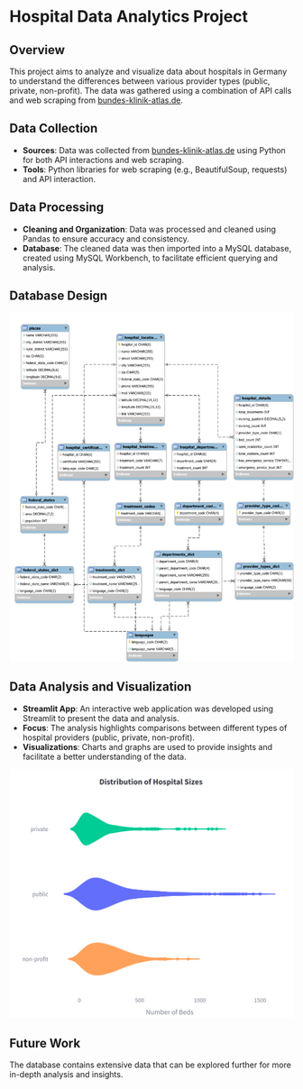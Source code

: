 # Hospital Data Analytics Project

## Overview

This project aims to analyze and visualize data about hospitals in Germany to understand the differences between various provider types (public, private, non-profit). The data was gathered using a combination of API calls and web scraping from [bundes-klinik-atlas.de](https://bundes-klinik-atlas.de).

## Data Collection

- **Sources**: Data was collected from [bundes-klinik-atlas.de](https://bundes-klinik-atlas.de) using Python for both API interactions and web scraping.
- **Tools**: Python libraries for web scraping (e.g., BeautifulSoup, requests) and API interaction.

## Data Processing

- **Cleaning and Organization**: Data was processed and cleaned using Pandas to ensure accuracy and consistency.
- **Database**: The cleaned data was then imported into a MySQL database, created using MySQL Workbench, to facilitate efficient querying and analysis.

## Database Design

<img src="db/erd.svg?raw=true" alt="Image of the Entity Relationship Diagram (ERD)" title="ERD Model" width="800" />

## Data Analysis and Visualization

- **Streamlit App**: An interactive web application was developed using Streamlit to present the data and analysis.
- **Focus**: The analysis highlights comparisons between different types of hospital providers (public, private, non-profit).
- **Visualizations**: Charts and graphs are used to provide insights and facilitate a better understanding of the data.

<img src="resources/plotly_charts/hospital_size_dist_by_provider_types_2.png" title="Hospital Size Distribution by Provider Types" width="600">

## Future Work

The database contains extensive data that can be explored further for more in-depth analysis and insights.
